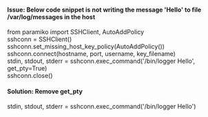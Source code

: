 #### Issue:  Below code snippet is not writing the message 'Hello' to file /var/log/messages in the host  

from paramiko import SSHClient, AutoAddPolicy  
sshconn = SSHClient()  
sshconn.set_missing_host_key_policy(AutoAddPolicy())  
sshconn.connect(hostname, port, username, key_filename)  
stdin, stdout, stderr = sshconn.exec_command('/bin/logger Hello', get_pty=True)  
sshconn.close()  

#### Solution:  Remove get_pty  

stdin, stdout, stderr = sshconn.exec_command('/bin/logger Hello')  
